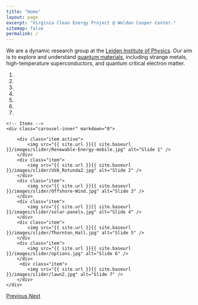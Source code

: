 ```yaml
---
title: "Home"
layout: page
excerpt: "Virginia Clean Energy Project @ Weldon Cooper Center."
sitemap: false
permalink: /
---
```


We are a dynamic research group at the [Leiden Institute of Physics](http://www.physics.leidenuniv.nl). Our aim is to explore and understand [quantum materials](http://condensedconcepts.blogspot.nl/2013/05/what-is-quantum-matter.html), including strange metals, high-temperature superconductors, and quantum critical electron matter.


<div markdown="0" id="carousel" class="carousel slide" data-ride="carousel" data-interval="5000" data-pause="hover" >
    <!-- Menu -->
    <ol class="carousel-indicators">
        <li data-target="#carousel" data-slide-to="0" class="active"></li>
        <li data-target="#carousel" data-slide-to="1"></li>
        <li data-target="#carousel" data-slide-to="2"></li>
        <li data-target="#carousel" data-slide-to="3"></li>
        <li data-target="#carousel" data-slide-to="4"></li>
        <li data-target="#carousel" data-slide-to="5"></li>
        <li data-target="#carousel" data-slide-to="6"></li>
    </ol>

    <!-- Items -->
    <div class="carousel-inner" markdown="0">

        <div class="item active">
            <img src="{{ site.url }}{{ site.baseurl }}/images/slider/Renewable-Energy-mobile.jpg" alt="Slide 1" />
        </div>
        <div class="item">
            <img src="{{ site.url }}{{ site.baseurl }}/images/slider/UVA_Rotunda2.jpg" alt="Slide 2" />
        </div>
        <div class="item">
            <img src="{{ site.url }}{{ site.baseurl }}/images/slider/Offshore-Wind.jpg" alt="Slide 3" />
        </div>
        <div class="item">
            <img src="{{ site.url }}{{ site.baseurl }}/images/slider/solar-panels.jpg" alt="Slide 4" />
        </div>
        <div class="item">
            <img src="{{ site.url }}{{ site.baseurl }}/images/slider/Thornton_Hall.jpg" alt="Slide 5" />
        </div                                                 
        <div class="item">
            <img src="{{ site.url }}{{ site.baseurl }}/images/slider/options.jpg" alt="Slide 6" />
        </div>       
         <div class="item">
            <img src="{{ site.url }}{{ site.baseurl }}/images/slider/lawn2.jpg" alt="Slide 7" />
        </div>
    </div>
  <a class="left carousel-control" href="#carousel" role="button" data-slide="prev">
    <span class="glyphicon glyphicon-chevron-left" aria-hidden="true"></span>
    <span class="sr-only">Previous</span>
  </a>
  <a class="right carousel-control" href="#carousel" role="button" data-slide="next">
    <span class="glyphicon glyphicon-chevron-right" aria-hidden="true"></span>
    <span class="sr-only">Next</span>
  </a>
</div>
